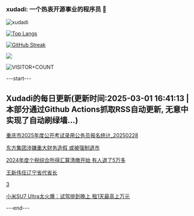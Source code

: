 ### xudadi: 一个热衷开源事业的程序员 👋

![xudadi](https://github-readme-stats-git-masterorgs-github-readme-stats-team.vercel.app/api?username=xudadi)

[![Top Langs](https://github-readme-stats.vercel.app/api/top-langs/?username=xudadi)](https://github.com/anuraghazra/github-readme-stats)

[![GitHub Streak](https://streak-stats.demolab.com?user=xudadi&locale=zh_Hans)](https://git.io/streak-stats)

![](https://raw.githubusercontent.com/xudadi/xudadi/main/assets/github-contribution-grid-snake.svg)

![VISITOR+COUNT](https://komarev.com/ghpvc/?username=xudadi&label=VISITOR+COUNT)


---start---

## Xudadi的每日更新(更新时间:2025-03-01 16:41:13 | 本部分通过Github Actions抓取RSS自动更新, 无意中实现了自动刷绿墙...)

[重庆市2025年度公开考试录用公务员报名统计_20250228](https://www.gongkaoleida.com/article/2305471)

[东方集团涉嫌重大财务造假 或被强制退市](https://m.163.com/news/article/JPI2903K0514R9P4.html)

[2024年度个税综合所得汇算清缴开始 有人退了5万多](https://m.163.com/news/article/JPI8V03L0512DU6N.html)

[王新伟任辽宁省代省长](https://m.163.com/news/article/JPIDJS360001899O.html)

[3](https://m.163.com/touch/news/sub/domestic)

[小米SU7 Ultra太火爆：试驾排到晚上 租1天最高上万元](https://m.163.com/news/article/JPHC80UK0512B07B.html)

---end---
